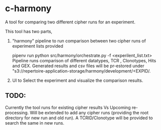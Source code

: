 # c-harmony

A tool for comparing two different cipher runs for an experiment.

This tool has two parts,
1. "harmony" pipeline to run comparison between two cipher runs of experiment lists provided

   pipenv run python src/harmony/orchestrate.py -f <experilent_list.txt>
    Pipeline runs comparison of different datatypes, TCR , Clonotypes, Hits and GEX. Generated results and csv files will be pr-estored under "s3://repertoire-application-storage/harmony/development/<EXPID/.

2. UI to Select the experiment and visualize the comparison results.

## TODO:

Currently the tool runs for existing cipher results Vs Upcoming re-processing. Will be extended to add any cipher runs (providing the root directory for new run and old run). 
A TCRID/Clonotype will be provided to search the same in new runs. 
